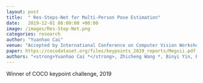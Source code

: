 ```yaml
---
layout: post
title:  " Res-Steps-Net for Multi-Person Pose Estimation"
date:   2019-12-01 08:00:00 +00:00
image: /images/Res-Step-Net.png
categories: research
author: "Yuanhao Cai"
venue: "Accepted by International Conference on Computer Vision Workshop (ICCVW),  <strong>Best Paper Award</strong>"
paper: https://cocodataset.org/files/keypoints_2019_reports/Megvii.pdf
authors: "<strong>Yuanhao Cai *</strong>, Zhicheng Wang *, Binyi Yin, Ruihao Yin, Angang Du, Zhengxiong Luo, Zeming Li, Xinyu Zhou, Gang Yu, Erjin Zhou, Xiangyu Zhang, Yichen Wei, and Jian Sun (* = Equal Contribution)"
---
```

Winner of COCO keypoint challenge, 2019